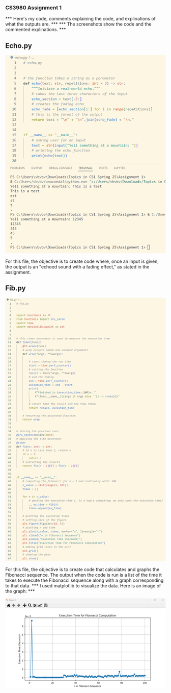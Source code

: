 ### CS3980 Assignment 1

*** Here's my code, comments explaining the code, and explinations of what the outputs are. ***
*** The screenshots show the code and the commented explinations. ***


## Echo.py

![Echo.py image](EchoScreenshot.png)

For this file, the objective is to create code where, once an input is given, 
the output is an "echoed sound with a fading effect," as stated in the assignment.


## Fib.py

![Fib.py image](FibScreenshot.png)

For this file, the objective is to create code that calculates and graphs the Fibonacci sequence.
The output when the code is run is a list of the time it takes to execute the Fibonacci sequence along with a graph corresponding to that data.
*** I used matplotlib to visualize the data. Here is an image of the graph: ***

![FibGraph image](FibGraph.png)